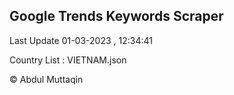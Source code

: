 

## Google Trends Keywords Scraper 
 
Last Update 01-03-2023 , 12:34:41

Country List :
VIETNAM.json



© Abdul Muttaqin 
